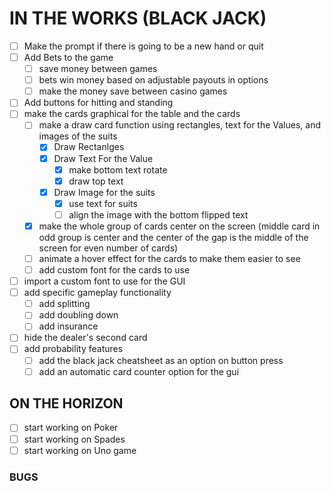 # IN THE WORKS (BLACK JACK)
- [ ] Make the prompt if there is going to be a new hand or quit
- [ ] Add Bets to the game
    - [ ] save money between games
    - [ ] bets win money based on adjustable payouts in options
    - [ ] make the money save between casino games
- [ ] Add buttons for hitting and standing 
- [ ] make the cards graphical for the table and the cards
    - [ ] make a draw card function using rectangles, text for the Values, and images of the suits
        - [x] Draw Rectanlges
        - [x] Draw Text For the Value
            - [x] make bottom text rotate
            - [x] draw top text
        - [x] Draw Image for the suits
            - [x] use  text for suits
            - [ ] align the image with the bottom flipped text
    - [x] make the whole group of cards center on the screen (middle card in odd group is center and the center of the gap is 
    the middle of the screen for even number of cards)
    - [ ] animate a hover effect for the cards to make them easier to see
    - [ ] add custom font for the cards to use
- [ ] import a custom font to use for the GUI
- [ ] add specific gameplay functionality
    - [ ] add splitting
    - [ ] add doubling down
    - [ ] add insurance
- [ ] hide the dealer's second card 
- [ ] add probability features
    - [ ] add the black jack cheatsheet as an option on button press
    - [ ] add an automatic card counter option for the gui
## ON THE HORIZON
- [ ] start working on Poker
- [ ] start working on Spades
- [ ] start working on Uno game
### BUGS
